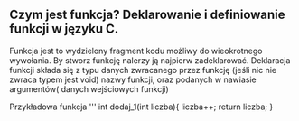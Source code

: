 ## Czym jest funkcja? Deklarowanie i definiowanie funkcji w języku C.

Funkcja jest to wydzielony fragment kodu możliwy do wieokrotnego wywołania.
By stworz funkcję nalerzy ją najpierw zadeklarować.
Deklaracja funkcji składa się z typu danych zwracanego przez funkcję (jeśli nic nie zwraca typem jest void) nazwy funkcji, oraz podanych w nawiasie 
argumentów( danych wejściowych funkcji)


Przykładowa funkcja
'''
int dodaj_1(int liczba){
  liczba++;
  return liczba;
}
